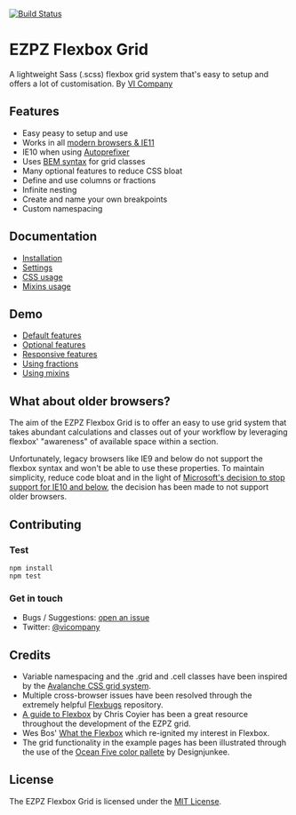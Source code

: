 [![Build Status](https://api.travis-ci.org/vicompany/ezpz-flexbox-grid.svg?branch=master)](https://travis-ci.org/vicompany/ezpz-flexbox-grid)

# EZPZ Flexbox Grid

A lightweight Sass (.scss) flexbox grid system that's easy to setup and offers a lot of customisation. By [VI Company](http://www.vicompany.nl)

## Features
* Easy peasy to setup and use
* Works in all [modern browsers & IE11](http://caniuse.com/#search=flex)
* IE10 when using [Autoprefixer](https://github.com/postcss/autoprefixer)
* Uses [BEM syntax](http://csswizardry.com/2013/01/mindbemding-getting-your-head-round-bem-syntax/) for grid classes
* Many optional features to reduce CSS bloat
* Define and use columns or fractions
* Infinite nesting
* Create and name your own breakpoints
* Custom namespacing

## Documentation
- [Installation](docs/installation.md)
- [Settings](docs/settings.md)
- [CSS usage](docs/css-usage.md)
- [Mixins usage](docs/mixins-usage.md)

## Demo
* [Default features](http://vicompany.github.io/ezpz-flexbox-grid/)
* [Optional features](http://vicompany.github.io/ezpz-flexbox-grid/optional-features.html)
* [Responsive features](http://vicompany.github.io/ezpz-flexbox-grid/responsive-features.html)
* [Using fractions](http://vicompany.github.io/ezpz-flexbox-grid/fractions.html)
* [Using mixins](http://vicompany.github.io/ezpz-flexbox-grid/mixins.html)

## What about older browsers?
The aim of the EZPZ Flexbox Grid is to offer an easy to use grid system that takes abundant calculations and classes out of your workflow by leveraging flexbox' "awareness" of available space within a section.

Unfortunately, legacy browsers like IE9 and below do not support the flexbox syntax and won't be able to use these properties. To maintain simplicity, reduce code bloat and in the light of [Microsoft's decision to stop support for IE10 and below](https://www.microsoft.com/en-us/WindowsForBusiness/End-of-IE-support), the decision has been made to not support older browsers.

## Contributing
### Test
```
npm install
npm test
```

### Get in touch
- Bugs / Suggestions: [open an issue](https://github.com/vicompany/ezpz-flexbox-grid/issues)
- Twitter: [@vicompany](https://twitter.com/vicompany)

## Credits
* Variable namespacing and the .grid and .cell classes have been inspired by the
[Avalanche CSS grid system](https://github.com/colourgarden/avalanche).
* Multiple cross-browser issues have been resolved through the extremely helpful [Flexbugs](https://github.com/philipwalton/flexbugs) repository.
* [A guide to Flexbox](https://css-tricks.com/snippets/css/a-guide-to-flexbox/) by Chris Coyier has been a great resource throughout the development of the EZPZ grid.
* Wes Bos' [What the Flexbox](http://flexbox.io) which re-ignited my interest in Flexbox.
* The grid functionality in the example pages has been illustrated through the use of the [Ocean Five color pallete](http://www.colourlovers.com/palette/1473/Ocean_Five) by Designjunkee.

## License
The EZPZ Flexbox Grid is licensed under the [MIT License](LICENSE.md).
